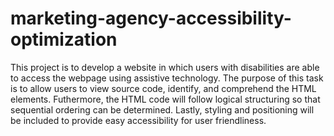 # marketing-agency-accessibility-optimization
This project is to develop a website in which users with disabilities are able to access the webpage using assistive technology. The purpose of this task is to allow users
to view source code, identify, and comprehend the HTML elements. Futhermore, the HTML code will follow logical structuring so that sequential ordering can be determined. Lastly, styling and positioning will be included to provide easy accessibility for user friendliness. 
